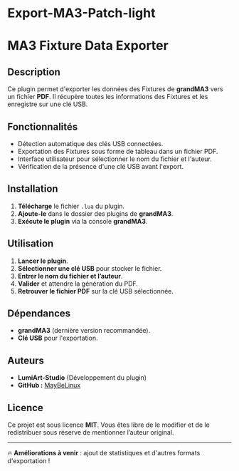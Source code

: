 # Export-MA3-Patch-light
# MA3 Fixture Data Exporter

## Description
Ce plugin permet d'exporter les données des Fixtures de **grandMA3** vers un fichier **PDF**. Il récupère toutes les informations des Fixtures et les enregistre sur une clé USB.

## Fonctionnalités
- Détection automatique des clés USB connectées.
- Exportation des Fixtures sous forme de tableau dans un fichier PDF.
- Interface utilisateur pour sélectionner le nom du fichier et l'auteur.
- Vérification de la présence d'une clé USB avant l'export.

## Installation
1. **Télécharge** le fichier `.lua` du plugin.
2. **Ajoute-le** dans le dossier des plugins de **grandMA3**.
3. **Exécute le plugin** via la console **grandMA3**.

## Utilisation
1. **Lancer le plugin**.
2. **Sélectionner une clé USB** pour stocker le fichier.
3. **Entrer le nom du fichier et l’auteur**.
4. **Valider** et attendre la génération du PDF.
5. **Retrouver le fichier PDF** sur la clé USB sélectionnée.

## Dépendances
- **grandMA3** (dernière version recommandée).
- **Clé USB** pour l'exportation.

## Auteurs
- **LumiArt-Studio** (Développement du plugin)
- **GitHub :** [MayBeLinux](https://github.com/MayBeLinux)

## Licence
Ce projet est sous licence **MIT**. Vous êtes libre de le modifier et de le redistribuer sous réserve de mentionner l’auteur original.

---
🔥 **Améliorations à venir** : ajout de statistiques et d'autres formats d'exportation !
